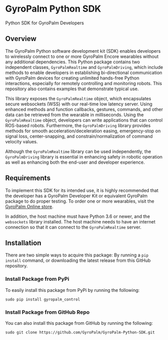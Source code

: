 # GyroPalm Python SDK
Python SDK for GyroPalm Developers

## Overview ##
The GyroPalm Python software development kit (SDK) enables developers to wirelessly connect to one or more GyroPalm Encore wearables without any additional dependencies. This Python package contains two independent classes, `GyroPalmRealtime` and `GyroPalmDriving`, which include methods to enable developers in establishing bi-directional communication with GyroPalm devices for creating unlimited hands-free Python interactions, especially for remotely controlling and monitoring robots. This repository also contains examples that demonstrate typical use.

This library exposes the `GyroPalmRealtime` object, which encapsulates secure websockets (WSS) with our real-time low latency server. Using enhanced methods and function callbacks, gestures, commands, and other data can be retrieved from the wearable in milliseconds. Using the `GyroPalmRealtime` object, developers can write applications that can control ROS-based robots. Furthermore, the `GyroPalmDriving` library provides methods for smooth acceleration/deceleration easing, emergency-stop on signal loss, center-snapping, and constrain/normalization of command velocity values. 

Although the `GyroPalmRealtime` library can be used independently, the `GyroPalmDriving` library is essential in enhancing safety in robotic operation as well as enhancing both the end-user and developer experience.

## Requirements ##
To implement this SDK for its intended use, it is highly recommended that the developer has a GyroPalm Developer Kit or equivalent GyroPalm package to do proper testing. To order one or more wearables, visit the [GyroPalm Online store](https://gyropalm.com/order/).

In addition, the host machine must have Python 3.6 or newer, and the `websockets` library installed. The host machine needs to have an internet connection so that it can connect to the `GyroPalmRealtime` server.

## Installation ##
There are two simple ways to acquire this package: By running a `pip install` command, or downloading the latest release from this GitHub repository.

### Install Package from PyPi ###
To easily install this package from PyPi by running the following:
```shell
sudo pip install gyropalm_control
```

### Install Package from GitHub Repo ###
You can also install this package from GitHub by running the following:
```shell
sudo git clone https://github.com/GyroPalm/GyroPalm-Python-SDK.git
```